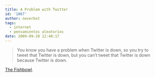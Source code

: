 ```yaml
---
title: A Problem with Twitter
id: '1867'
author: neverbot
tags:
  - internet
  - pensamientos aleatorios
date: 2009-09-28 12:48:17
---
```


> You know you have a problem when Twitter is down, so you try to tweet that Twitter is down, but you can’t tweet that Twitter is down because Twitter is down.

[The Fishbowl](http://fishbowl.pastiche.org/2009/04/20/a_problem/).
